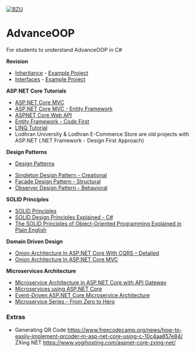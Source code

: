 [![BZU](https://bzu.edu.pk/images/logo1.png)](https://www.bzu.edu.pk)

# AdvanceOOP
 For students to understand AdvanceOOP in C#

**Revision**
* [Inheritance](https://github.com/qadir0108/VisualProgramming/blob/main/12_-_Inheritance.pdf) - [Example Project](https://github.com/qadir0108/VisualProgramming/tree/main/20220612_Inheritance)
* [Interfaces](https://github.com/qadir0108/VisualProgramming/blob/main/13_-_Interfaces.pdf) - [Example Project](https://github.com/qadir0108/VisualProgramming/tree/main/20220613_Interfaces)

**ASP.NET Core Tutorials**
* [ASP.NET Core MVC](https://docs.microsoft.com/en-us/aspnet/core/tutorials/first-mvc-app/start-mvc?view=aspnetcore-6.0&tabs=visual-studio)
* [ASP.NET Core MVC - Entity Framework](https://docs.microsoft.com/en-us/aspnet/core/data/ef-mvc/?view=aspnetcore-6.0)
* [ASPNET Core Web API](https://learn.microsoft.com/en-us/aspnet/core/tutorials/first-web-api?view=aspnetcore-6.0&tabs=visual-studio)
* [Entity Framework - Code First](https://www.entityframeworktutorial.net/code-first/what-is-code-first.aspx)
* [LINQ Tutorial](https://www.tutorialspoint.com/linq/index.htm)
* Lodhran University & Lodhran E-Commerce Store are old projects with ASP.NET (.NET Framework - Design First Approach)

**Design Patterns**
- [Design Patterns](https://www.dofactory.com/net/design-patterns)
* [Singleton Design Pattern - Creational](https://www.dofactory.com/net/singleton-design-pattern)
* [Facade Design Pattern - Structural](https://www.dofactory.com/net/facade-design-pattern)
* [Observer Design Pattern - Behavioral](https://www.dofactory.com/net/observer-design-pattern)

**SOLID Principles**
- [SOLID Principles](https://www.educative.io/blog/solid-principles-oop-c-sharp)
- [SOLID Design Principles Explained - C#](https://www.dotnettricks.com/learn/designpatterns/solid-design-principles-explained-using-csharp)
- [The SOLID Principles of Object-Oriented Programming Explained in Plain English](https://www.freecodecamp.org/news/solid-principles-explained-in-plain-english/)

**Domain Driven Design**
- [Onion Architecture In ASP.NET Core With CQRS – Detailed](https://codewithmukesh.com/blog/onion-architecture-in-aspnet-core/)
- [Onion Architecture In ASP.NET Core MVC](https://www.c-sharpcorner.com/article/onion-architecture-in-asp-net-core-mvc/)

**Microservices Architecture**
- [Microservice Architecture in ASP.NET Core with API Gateway](https://codewithmukesh.com/blog/microservice-architecture-in-aspnet-core/)
- [Microservices using ASP.NET Core](https://www.c-sharpcorner.com/article/microservice-using-asp-net-core/)
- [Event-Driven ASP.NET Core Microservice Architecture](https://itnext.io/how-to-build-an-event-driven-asp-net-core-microservice-architecture-e0ef2976f33f)
- [Microservice Series - From Zero to Hero](https://www.programmingwithwolfgang.com/microservice-series-from-zero-to-hero)

### Extras
- Generating QR Code https://www.freecodecamp.org/news/how-to-easily-implement-qrcoder-in-asp-net-core-using-c-10c4aa857e84/ ZXing NET https://www.yogihosting.com/aspnet-core-zxing-net/